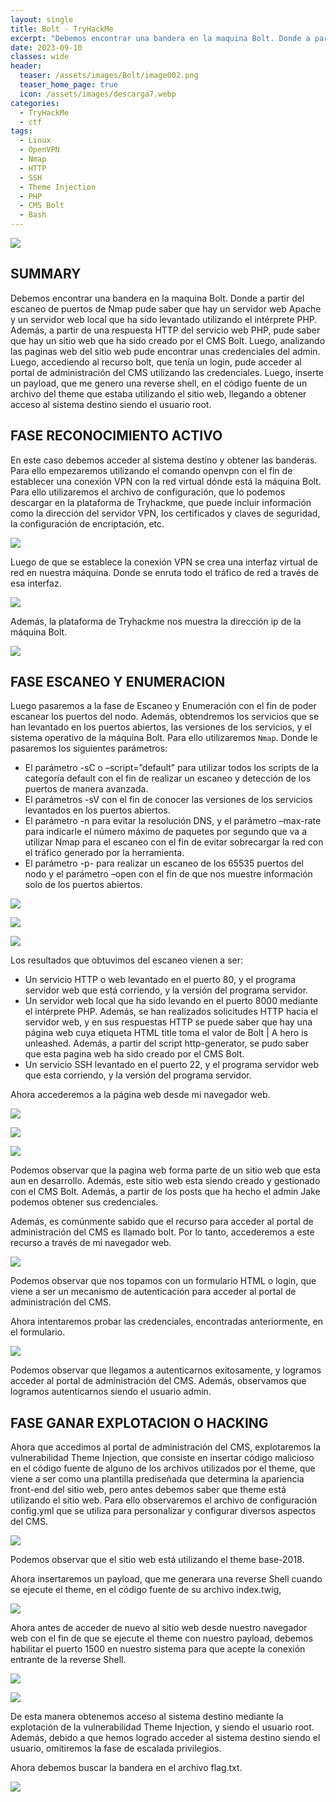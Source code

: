 ```yaml
---
layout: single
title: Bolt - TryHackMe
excerpt: "Debemos encontrar una bandera en la maquina Bolt. Donde a partir del escaneo de puertos de Nmap pude saber que hay un servidor web Apache y un servidor web local que ha sido levantado utilizando el intérprete PHP. Además, a partir de una respuesta HTTP del servicio web PHP, pude saber que hay un sitio web que ha sido creado por el CMS Bolt. Luego, analizando las paginas web del sitio web pude encontrar unas credenciales del admin. Luego, accediendo al recurso bolt, que tenía un login, pude acceder al portal de administración del CMS utilizando las credenciales. Luego, inserte un payload, que me genero una reverse shell, en el código fuente de un archivo del theme que estaba utilizando el sitio web, llegando a obtener acceso al sistema destino siendo el usuario root."
date: 2023-09-10	
classes: wide
header:
  teaser: /assets/images/Bolt/image002.png
  teaser_home_page: true
  icon: /assets/images/descarga7.webp
categories:
  - TryHackMe
  - ctf
tags:
  - Linux  
  - OpenVPN
  - Nmap
  - HTTP
  - SSH
  - Theme Injection
  - PHP
  - CMS Bolt
  - Bash
---
```


![](/assets/images/Bolt/image001.png)

## SUMMARY

Debemos encontrar una bandera en la maquina Bolt. Donde a partir del escaneo de puertos de Nmap pude saber que hay un servidor web Apache y un servidor web local que ha sido levantado utilizando el intérprete PHP. Además, a partir de una respuesta HTTP del servicio web PHP, pude saber que hay un sitio web que ha sido creado por el CMS Bolt. Luego, analizando las paginas web del sitio web pude encontrar unas credenciales del admin. Luego, accediendo al recurso bolt, que tenía un login, pude acceder al portal de administración del CMS utilizando las credenciales. Luego, inserte un payload, que me genero una reverse shell, en el código fuente de un archivo del theme que estaba utilizando el sitio web, llegando a obtener acceso al sistema destino siendo el usuario root. 

## FASE RECONOCIMIENTO ACTIVO

En este caso debemos acceder al sistema destino y obtener las banderas. Para ello empezaremos utilizando el comando openvpn con el fin de establecer una conexión VPN con la red virtual dónde está la máquina Bolt. Para ello utilizaremos el archivo de configuración, que lo podemos descargar en la plataforma de Tryhackme, que puede incluir información como la dirección del servidor VPN, los certificados y claves de seguridad, la configuración de encriptación, etc.

![](/assets/images/Bolt/image003.png)

Luego de que se establece la conexión VPN se crea una interfaz virtual de red en nuestra máquina. Donde se enruta todo el tráfico de red a través de esa interfaz.

![](/assets/images/Bolt/image004.png)

Además, la plataforma de Tryhackme nos muestra la dirección ip de la máquina Bolt.

![](/assets/images/Bolt/image005.png)

## FASE ESCANEO Y ENUMERACION

Luego pasaremos a la fase de Escaneo y Enumeración con el fin de poder escanear los puertos del nodo. Además, obtendremos los servicios que se han levantado en los puertos abiertos, las versiones de los servicios, y el sistema operativo de la máquina Bolt. Para ello utilizaremos `Nmap`. Donde le pasaremos los siguientes parámetros:

- El parámetro -sC o –script=”default” para utilizar todos los scripts de la categoría default con el fin de realizar un escaneo y detección de los puertos de manera avanzada.
- El parámetros -sV con el fin de conocer las versiones de los servicios levantados en los puertos abiertos.
- El parámetro -n para evitar la resolución DNS, y el parámetro –max-rate para indicarle el número máximo de paquetes por segundo que va a utilizar Nmap para el escaneo con el fin de evitar sobrecargar la red con el tráfico generado por la herramienta.
- El parámetro -p- para realizar un escaneo de los 65535 puertos del nodo y el parámetro –open con el fin de que nos muestre información solo de los puertos abiertos.

![](/assets/images/Bolt/image006.png)

![](/assets/images/Bolt/image007.png)

![](/assets/images/Bolt/image008.png)

Los resultados que obtuvimos del escaneo vienen a ser:

- Un servicio HTTP o web levantado en el puerto 80, y el programa servidor web que está corriendo, y la versión del programa servidor.
- Un servidor web local que ha sido levando en el puerto 8000 mediante el intérprete PHP. Además, se han realizados solicitudes HTTP hacia el servidor web, y en sus respuestas HTTP se puede saber que hay una página web cuya etiqueta HTML title toma el valor de Bolt | A hero is unleashed. Además, a partir del script http-generator, se pudo saber que esta pagina web ha sido creado por el CMS Bolt.
- Un servicio SSH levantado en el puerto 22, y el programa servidor web que esta corriendo, y la versión del programa servidor.

Ahora accederemos a la página web desde mi navegador web.

![](/assets/images/Bolt/image009.png)

![](/assets/images/Bolt/image010.png)

![](/assets/images/Bolt/image011.png)

Podemos observar que la pagina web forma parte de un sitio web que esta aun en desarrollo. Además, este sitio web esta siendo creado y gestionado con el CMS Bolt. Además, a partir de los posts que ha hecho el admin Jake podemos obtener sus credenciales.

Además, es comúnmente sabido que el recurso para acceder al portal de administración del CMS es llamado bolt. Por lo tanto, accederemos a este recurso a través de mi navegador web.

![](/assets/images/Bolt/image012.png)

Podemos observar que nos topamos con un formulario HTML o login, que viene a ser un mecanismo de autenticación para acceder al portal de administración del CMS.

Ahora intentaremos probar las credenciales, encontradas anteriormente, en el formulario.

![](/assets/images/Bolt/image013.png)

Podemos observar que llegamos a autenticarnos exitosamente, y logramos acceder al portal de administración del CMS. Además, observamos que logramos autenticarnos siendo el usuario admin.

## FASE GANAR EXPLOTACION O HACKING

Ahora que accedimos al portal de administración del CMS, explotaremos la vulnerabilidad Theme Injection, que consiste en insertar código malicioso en el código fuente de alguno de los archivos utilizados por el theme, que viene a ser como una plantilla prediseñada que determina la apariencia front-end del sitio web, pero antes debemos saber que theme está utilizando el sitio web. Para ello observaremos el archivo de configuración config.yml que se utiliza para personalizar y configurar diversos aspectos del CMS.

![](/assets/images/Bolt/image014.png)

Podemos observar que el sitio web está utilizando el theme base-2018.

Ahora insertaremos un payload, que me generara una reverse Shell cuando se ejecute el theme, en el código fuente de su archivo index.twig,

![](/assets/images/Bolt/image015.png)

Ahora antes de acceder de nuevo al sitio web desde nuestro navegador web con el fin de que se ejecute el theme con nuestro payload, debemos habilitar el puerto 1500 en nuestro sistema para que acepte la conexión entrante de la reverse Shell.

![](/assets/images/Bolt/image016.png)

![](/assets/images/Bolt/image017.png)

De esta manera obtenemos acceso al sistema destino mediante la explotación de la vulnerabilidad Theme Injection, y siendo el usuario root. Además, debido a que hemos logrado acceder al sistema destino siendo el usuario, omitiremos la fase de escalada privilegios.

Ahora debemos buscar la bandera en el archivo flag.txt.

![](/assets/images/Bolt/image018.png) 
 
 

 
 

 
 
 
 
 
 
 
 
 
 
 
 
 
 
 
 
 



































